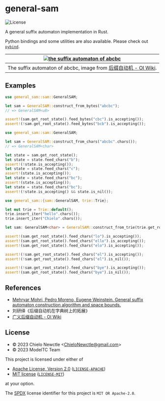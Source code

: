 # general-sam

![License](https://img.shields.io/badge/license-MIT%2FApache--2.0-informational?style=flat-square)

A general suffix automaton implementation in Rust.

Python bindings and some utilities are also available.
Please check out [`pybind`](./pybind/).

|         [![the suffix automaton of abcbc][sam-of-abcbc]][sam-oi-wiki]          |
| :----------------------------------------------------------------------------: |
| The suffix automaton of abcbc, image from [后缀自动机 - OI Wiki][sam-oi-wiki]. |

[sam-of-abcbc]: https://oi-wiki.org/string/images/SAM/SA_suffix_links.svg
[sam-oi-wiki]: https://oi-wiki.org/string/sam/

## Examples

```rust
use general_sam::sam::GeneralSAM;

let sam = GeneralSAM::construct_from_bytes("abcbc");
// => GeneralSAM<u8>

assert!(sam.get_root_state().feed_bytes("cbc").is_accepting());
assert!(!sam.get_root_state().feed_bytes("bcb").is_accepting());
```

```rust
use general_sam::sam::GeneralSAM;

let sam = GeneralSAM::construct_from_chars("abcbc".chars());
// => GeneralSAM<char>

let state = sam.get_root_state();
let state = state.feed_chars("b");
assert!(!state.is_accepting());
let state = state.feed_chars("c");
assert!(state.is_accepting());
let state = state.feed_chars("bc");
assert!(state.is_accepting());
let state = state.feed_chars("bc");
assert!(!state.is_accepting() && state.is_nil());
```

```rust
use general_sam::{sam::GeneralSAM, trie::Trie};

let mut trie = Trie::default();
trie.insert_iter("hello".chars());
trie.insert_iter("Chielo".chars());

let sam: GeneralSAM<char> = GeneralSAM::construct_from_trie(trie.get_root_state());

assert!(sam.get_root_state().feed_chars("lo").is_accepting());
assert!(sam.get_root_state().feed_chars("ello").is_accepting());
assert!(sam.get_root_state().feed_chars("elo").is_accepting());

assert!(!sam.get_root_state().feed_chars("el").is_accepting());
assert!(!sam.get_root_state().feed_chars("el").is_nil());

assert!(!sam.get_root_state().feed_chars("bye").is_accepting());
assert!(sam.get_root_state().feed_chars("bye").is_nil());
```

## References

- [Mehryar Mohri, Pedro Moreno, Eugene Weinstein.
  General suffix automaton construction algorithm and space bounds.][paper]
- 刘研绎《后缀自动机在字典树上的拓展》
- [广义后缀自动机 - OI Wiki][general-sam-oi-wiki]

[paper]: https://doi.org/10.1016/j.tcs.2009.03.034
[general-sam-oi-wiki]: https://oi-wiki.org/string/general-sam/

## License

- &copy; 2023 Chielo Newctle \<ChieloNewctle@gmail.com\>
- &copy; 2023 ModelTC Team

This project is licensed under either of

- [Apache License, Version 2.0](https://www.apache.org/licenses/LICENSE-2.0) ([`LICENSE-APACHE`](LICENSE-APACHE))
- [MIT license](https://opensource.org/licenses/MIT) ([`LICENSE-MIT`](LICENSE-MIT))

at your option.

The [SPDX](https://spdx.dev) license identifier for this project is `MIT OR Apache-2.0`.
